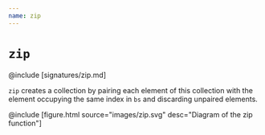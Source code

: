 ```yaml
---
name: zip
---
```


# `zip`

@include [signatures/zip.md]

`zip` creates a collection by pairing each element of this collection with the element occupying the same index in `bs` and discarding unpaired elements.

@include [figure.html source="images/zip.svg" desc="Diagram of the zip function"]
